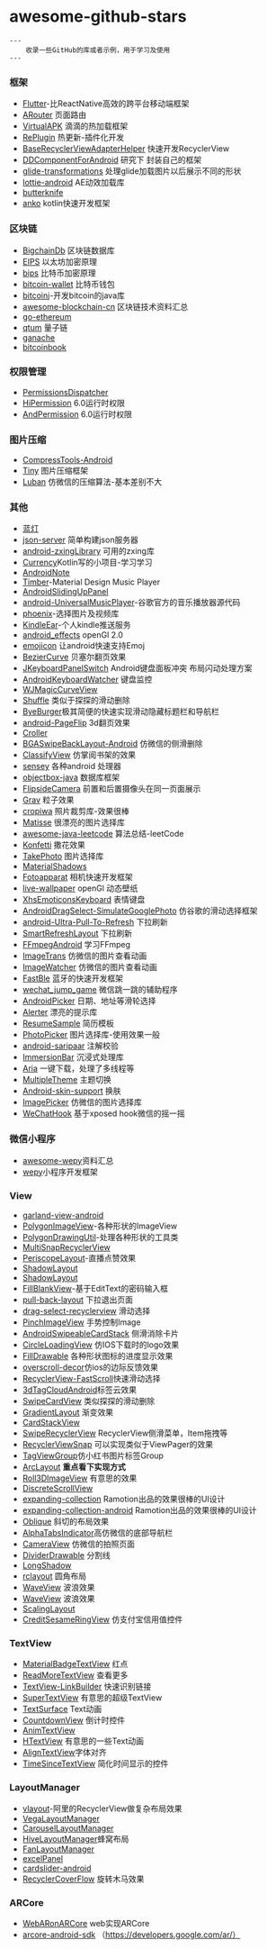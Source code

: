 # awesome-github-stars
```
---
    收录一些GitHub的库或者示例，用于学习及使用  
---
```



### 框架

* [Flutter](https://github.com/flutter/flutter)-比ReactNative高效的跨平台移动端框架
* [ARouter](https://github.com/alibaba/ARouter) 页面路由
* [VirtualAPK](https://github.com/didi/VirtualAPK) 滴滴的热加载框架
* [RePlugin](https://github.com/Qihoo360/RePlugin) 热更新-插件化开发
* [BaseRecyclerViewAdapterHelper](https://github.com/CymChad/BaseRecyclerViewAdapterHelper) 快速开发RecyclerView
* [DDComponentForAndroid](https://github.com/luojilab/DDComponentForAndroid) 研究下 封装自己的框架
* [glide-transformations](https://github.com/wasabeef/glide-transformations) 处理glide加载图片以后展示不同的形状
* [lottie-android](https://github.com/airbnb/lottie-android) AE动效加载库
* [butterknife](https://github.com/JakeWharton/butterknife)
* [anko](https://github.com/Kotlin/anko) kotlin快速开发框架

### 区块链

* [BigchainDb](https://github.com/bigchaindb/bigchaindb) 区块链数据库
* [EIPS](https://github.com/ethereum/EIPs) 以太坊加密原理
* [bips](https://github.com/bitcoin/bips) 比特币加密原理
* [bitcoin-wallet](https://github.com/bitcoin-wallet/bitcoin-wallet) 比特币钱包
* [bitcoinj](https://github.com/bitcoinj/bitcoinj)-开发bitcoin的java库
* [awesome-blockchain-cn](https://github.com/chaozh/awesome-blockchain-cn) 区块链技术资料汇总
* [go-ethereum](https://github.com/ethereum/go-ethereum)
* [qtum](https://github.com/qtumproject/qtum) 量子链
* [ganache](https://github.com/trufflesuite/ganache)
* [bitcoinbook](https://github.com/bitcoinbook/bitcoinbook)

### 权限管理

* [PermissionsDispatcher](https://github.com/permissions-dispatcher/PermissionsDispatcher)
* [HiPermission](https://github.com/yewei02538/HiPermission) 6.0运行时权限
* [AndPermission](https://github.com/yanzhenjie/AndPermission) 6.0运行时权限

### 图片压缩

* [CompressTools-Android](https://github.com/lexluthors/CompressTools-Android)
* [Tiny](https://github.com/Sunzxyong/Tiny) 图片压缩框架
* [Luban](https://github.com/Curzibn/Luban) 仿微信的压缩算法-基本差别不大

### 其他

* [蓝灯](https://github.com/getlantern/forum)
* [json-server](https://github.com/typicode/json-server) 简单构建json服务器
* [android-zxingLibrary](https://github.com/yipianfengye/android-zxingLibrary) 可用的zxing库
* [Currency](https://github.com/yiyuanliu/Currency)Kotlin写的小项目-学习学习
* [AndroidNote](https://github.com/GcsSloop/AndroidNote)
* [Timber](https://github.com/naman14/Timber)-Material Design Music Player
* [AndroidSlidingUpPanel](https://github.com/umano/AndroidSlidingUpPanel)
* [android-UniversalMusicPlayer](https://github.com/googlesamples/android-UniversalMusicPlayer)-谷歌官方的音乐播放器源代码
* [phoenix](https://github.com/guoxiaoxing/phoenix)-选择图片及视频库
* [KindleEar](https://github.com/cdhigh/KindleEar)-个人kindle推送服务
* [android_effects](https://github.com/harism/android_effects)  openGl 2.0 
* [emojicon](https://github.com/rockerhieu/emojicon) 让android快速支持Emoj
* [BezierCurve](https://github.com/skypanda100/BezierCurve) 贝塞尔翻页效果
* [JKeyboardPanelSwitch](https://github.com/Jacksgong/JKeyboardPanelSwitch) Android键盘面板冲突 布局闪动处理方案
* [AndroidKeyboardWatcher](https://github.com/AzimoLabs/AndroidKeyboardWatcher) 键盘监控
* [WJMagicCurveView](https://github.com/wingjay/WJMagicCurveView)
* [Shuffle](https://github.com/Meetic/Shuffle) 类似于探探的滑动删除
* [ByeBurger](https://github.com/githubwing/ByeBurger)极其简便的快速实现滑动隐藏标题栏和导航栏
* [android-PageFlip](https://github.com/eschao/android-PageFlip) 3d翻页效果
* [Croller](https://github.com/harjot-oberai/Croller)
* [BGASwipeBackLayout-Android](https://github.com/bingoogolapple/BGASwipeBackLayout-Android) 仿微信的侧滑删除
* [ClassifyView](https://github.com/AlphaBoom/ClassifyView) 仿掌阅书架的效果
* [sensey](https://github.com/nisrulz/sensey) 各种android 处理器
* [objectbox-java](https://github.com/objectbox/objectbox-java) 数据库框架
* [FlipsideCamera](https://github.com/andyb129/FlipsideCamera) 前置和后置摄像头在同一页面展示
* [Grav](https://github.com/glomadrian/Grav) 粒子效果
* [cropiwa](https://github.com/steelkiwi/cropiwa) 照片裁剪库-效果很棒
* [Matisse](https://github.com/zhihu/Matisse) 很漂亮的图片选择库
* [awesome-java-leetcode](https://github.com/Blankj/awesome-java-leetcode) 算法总结-leetCode
* [Konfetti](https://github.com/DanielMartinus/Konfetti) 撒花效果
* [TakePhoto](https://github.com/crazycodeboy/TakePhoto) 图片选择库
* [MaterialShadows](https://github.com/harjot-oberai/MaterialShadows)
* [Fotoapparat](https://github.com/Fotoapparat/Fotoapparat) 相机快速开发框架
* [live-wallpaper](https://github.com/jinkg/live-wallpaper) openGl 动态壁纸
* [XhsEmoticonsKeyboard](https://github.com/w446108264/XhsEmoticonsKeyboard) 表情键盘
* [AndroidDragSelect-SimulateGooglePhoto](https://github.com/weidongjian/AndroidDragSelect-SimulateGooglePhoto) 仿谷歌的滑动选择框架
* [android-Ultra-Pull-To-Refresh](https://github.com/liaohuqiu/android-Ultra-Pull-To-Refresh) 下拉刷新
* [SmartRefreshLayout](https://github.com/scwang90/SmartRefreshLayout) 下拉刷新
* [FFmpegAndroid](https://github.com/WangShuo1143368701/FFmpegAndroid) 学习FFmpeg
* [ImageTrans](https://github.com/wufenglincheng/ImageTrans) 仿微信的图片查看动画
* [ImageWatcher](https://github.com/byc4426/ImageWatcher) 仿微信的图片查看动画
* [FastBle](https://github.com/Jasonchenlijian/FastBle) 蓝牙的快速开发框架
* [wechat_jump_game](https://github.com/wangshub/wechat_jump_game) 微信跳一跳的辅助程序
* [AndroidPicker](https://github.com/gzu-liyujiang/AndroidPicker) 日期、地址等滑轮选择
* [Alerter](https://github.com/Tapadoo/Alerter) 漂亮的提示库
* [ResumeSample](https://github.com/geekcompany/ResumeSample) 简历模板
* [PhotoPicker](https://github.com/donglua/PhotoPicker) 图片选择库-使用效果一般
* [android-saripaar](https://github.com/ragunathjawahar/android-saripaar) 注解校验
* [ImmersionBar](https://github.com/gyf-dev/ImmersionBar) 沉浸式处理库
* [Aria](https://github.com/AriaLyy/Aria) 一键下载，处理了多线程等
* [MultipleTheme](https://github.com/dersoncheng/MultipleTheme) 主题切换
* [Android-skin-support](https://github.com/ximsfei/Android-skin-support) 换肤
* [ImagePicker](https://github.com/jeasonlzy/ImagePicker) 仿微信的图片选择库
* [WeChatHook](https://github.com/chendd/WeChatHook) 基于xposed hook微信的摇一摇

### 微信小程序

* [awesome-wepy](https://github.com/aben1188/awesome-wepy)资料汇总
* [wepy](https://github.com/Tencent/wepy)小程序开发框架

### View

* [garland-view-android](https://github.com/Ramotion/garland-view-android)
* [PolygonImageView](https://github.com/AlbertGrobas/PolygonImageView)-各种形状的ImageView
* [PolygonDrawingUtil](https://github.com/stkent/PolygonDrawingUtil)-处理各种形状的工具类
* [MultiSnapRecyclerView](https://github.com/TakuSemba/MultiSnapRecyclerView)
* [PeriscopeLayout](https://github.com/AlanCheen/PeriscopeLayout)-直播点赞效果
* [ShadowLayout](https://github.com/Devlight/ShadowLayout)
* [ShadowLayout](https://github.com/lijiankun24/ShadowLayout)
* [FillBlankView](https://github.com/woxingxiao/FillBlankView)-基于EditText的密码输入框
* [pull-back-layout](https://github.com/oxoooo/pull-back-layout) 下拉退出页面
* [drag-select-recyclerview](https://github.com/afollestad/drag-select-recyclerview) 滑动选择
* [PinchImageView](https://github.com/boycy815/PinchImageView) 手势控制Image
* [AndroidSwipeableCardStack](https://github.com/wenchaojiang/AndroidSwipeableCardStack) 侧滑消除卡片
* [CircleLoadingView](https://github.com/jhw-dev/CircleLoadingView) 仿IOS下载时的logo效果
* [FillDrawable](https://github.com/noties/FillDrawable) 各种形状图标的进度显示效果
* [overscroll-decor](https://github.com/EverythingMe/overscroll-decor)仿ios的边际反馈效果
* [RecyclerView-FastScroll](https://github.com/timusus/RecyclerView-FastScroll)快速滑动选择
* [3dTagCloudAndroid](https://github.com/misakuo/3dTagCloudAndroid)标签云效果
* [SwipeCardView](https://github.com/xiepeijie/SwipeCardView) 类似探探的滑动删除
* [GradientLayout](https://github.com/csdodd/GradientLayout) 渐变效果
* [CardStackView](https://github.com/loopeer/CardStackView)
* [SwipeRecyclerView](https://github.com/yanzhenjie/SwipeRecyclerView) RecyclerView侧滑菜单，Item拖拽等
* [RecyclerViewSnap](https://github.com/rubensousa/RecyclerViewSnap) 可以实现类似于ViewPager的效果
* [TagViewGroup](https://github.com/shellljx/TagViewGroup)仿小红书图片标签Group
* [ArcLayout](https://github.com/florent37/ArcLayout) **重点看下实现方式**
* [Roll3DImageView](https://github.com/zhangyuChen1991/Roll3DImageView) 有意思的效果
* [DiscreteScrollView](https://github.com/yarolegovich/DiscreteScrollView)
* [expanding-collection](https://github.com/Ramotion/expanding-collection) Ramotion出品的效果很棒的UI设计
* [expanding-collection-android](https://github.com/Ramotion/expanding-collection-android) Ramotion出品的效果很棒的UI设计
* [Oblique](https://github.com/akshay2211/Oblique) 斜切的布局效果
* [AlphaTabsIndicator](https://github.com/yingLanNull/AlphaTabsIndicator)高仿微信的底部导航栏
* [CameraView](https://github.com/CJT2325/CameraView) 仿微信的拍照页面
* [DividerDrawable](https://github.com/nekocode/DividerDrawable) 分割线
* [LongShadow](https://github.com/florent37/LongShadow)
* [rclayout](https://github.com/GcsSloop/rclayout) 圆角布局
* [WaveView](https://github.com/john990/WaveView) 波浪效果
* [WaveView](https://github.com/gelitenight/WaveView) 波浪效果
* [ScalingLayout](https://github.com/iammert/ScalingLayout)
* [CreditSesameRingView](https://github.com/HotBitmapGG/CreditSesameRingView) 仿支付宝信用值控件

###  TextView

* [MaterialBadgeTextView](https://github.com/matrixxun/MaterialBadgeTextView)  红点
* [ReadMoreTextView](https://github.com/bravoborja/ReadMoreTextView) 查看更多
* [TextView-LinkBuilder](https://github.com/klinker24/Android-TextView-LinkBuilder) 快速识别链接
* [SuperTextView](https://github.com/lygttpod/SuperTextView) 有意思的超级TextView
* [TextSurface](https://github.com/elevenetc/TextSurface) Text动画
* [CountdownView](https://github.com/iwgang/CountdownView) 倒计时控件
* [AnimTextView](https://github.com/z56402344/AnimTextView)
* [HTextView](https://github.com/hanks-zyh/HTextView) 有意思的一些Text动画
* [AlignTextView](https://github.com/androiddevelop/AlignTextView)字体对齐
* [TimeSinceTextView](https://github.com/damien5314/TimeSinceTextView) 简化时间显示的控件

### LayoutManager

* [vlayout](https://github.com/alibaba/vlayout)-阿里的RecyclerView做复杂布局效果
* [VegaLayoutManager](https://github.com/xmuSistone/VegaLayoutManager)
* [CarouselLayoutManager](https://github.com/Azoft/CarouselLayoutManager)
* [HiveLayoutManager](https://github.com/Chacojack/HiveLayoutManager)蜂窝布局
* [FanLayoutManager](https://github.com/Cleveroad/FanLayoutManager)
* [excelPanel](https://github.com/zhouchaoyuan/excelPanel)
* [cardslider-android](https://github.com/Ramotion/cardslider-android)
* [RecyclerCoverFlow](https://github.com/ChenLittlePing/RecyclerCoverFlow) 旋转木马效果

### ARCore

* [WebARonARCore](https://github.com/google-ar/WebARonARCore) web实现ARCore
* [arcore-android-sdk](https://github.com/google-ar/arcore-android-sdk) （https://developers.google.com/ar/）